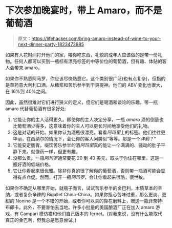 # 下次参加晚宴时，带上 Amaro，而不是葡萄酒

> 原文：<https://lifehacker.com/bring-amaro-instead-of-wine-to-your-next-dinner-party-1823473885>

如果有人花时间打开他们的家，喂你吃东西，礼貌的成年人应该做的是带一份礼物。任何人都可以买到一瓶标有漂亮标签的中等价位的葡萄酒，但有趣、体贴的客人会带来 amaro。



如果你不熟悉阿马罗，你应该尽快熟悉它。这个类别很广泛(也有点复杂)，但指的是草药意大利利口酒，从糖浆和苦乐参半到干爽提神。他们的 ABV 变化也很大，在 16%到 40%之间。

因此，虽然很难对它们进行狭义的定义，但它们是喝酒和谈论的乐趣，带一瓶 amaro 代替葡萄酒有很多好处:

1.  它能让你的主人活得更久。即使你的主人决定分享，一瓶 *amaro* 酒的倒量也比葡萄酒少得多，这意味着你的主人可以更长时间地享受他们的礼物。
2.  这是对话的开始。如果你认为酒瓶很漂亮，看看*阿玛里*上的标签。他们往往更华丽，在西纳尔的情况下，会让你的客人问类似“等等。那是一个*洋蓟*？”
3.  它能安定肠胃。啜饮苦乐参半的酒*阿玛里*真的能让一个满满的、骚动的肚子平静下来。就像药一样，但更有趣。
4.  没那么贵。一瓶*阿玛罗*通常要花 20 到 40 美元，取决于你住在哪里，这是一瓶好酒的低端价格。
5.  它让你看起来很优雅。除非你真的很了解你的葡萄酒，否则带一瓶酒可能会显得有点仓促。然而，打开一瓶*阿玛罗*，会让你看起来很酷，很世故。

如果你不确定从哪里开始，就瓶子而言，试试苦乐参半的金巴利，木质草本的辛纳，或者复杂辛辣的 Bigallet China-China。如果你担心苦味过重，那么更淡、更甜的 Nonino 是一个不错的开始，或者你可以真的靠在磨料上，赠送一瓶菲奈特·布郎卡。此外，不要害怕去当地。许多小批量的美国酿酒厂正在加入 amaro 游戏，有 Campari 模仿猫和他们自己版本的 fernet。(对我来说，没有什么能取代真正的金巴利，但我总是愿意尝试。)